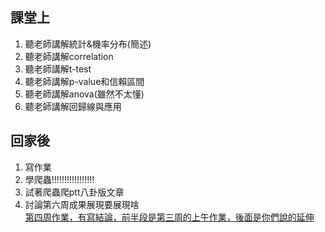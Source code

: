 ## 課堂上    
1. 聽老師講解統計&機率分布(簡述)   
2. 聽老師講解correlation   
3. 聽老師講解t-test    
4. 聽老師講解p-value和信賴區間   
5. 聽老師講解anova(雖然不太懂)    
6. 聽老師講解回歸線與應用    
## 回家後    
1. 寫作業
2. 學爬蟲!!!!!!!!!!!!!!!!!   
3. 試著爬蟲爬ptt八卦版文章    
4. 討論第六周成果展現要展現啥    
[第四周作業，有寫結論，前半段是第三周的上午作業，後面是你們說的延伸](https://icedragon5235.github.io/ntu-cs-x/week4/class4.html)
